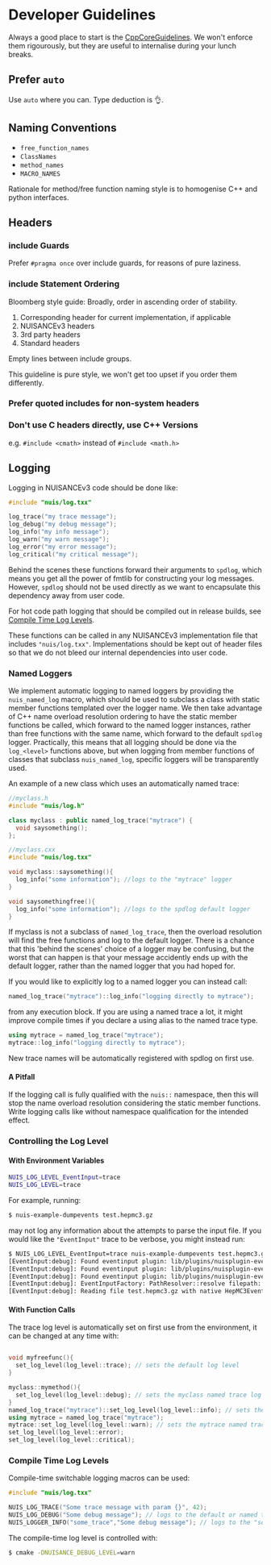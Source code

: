 # Developer Guidelines

Always a good place to start is the [CppCoreGuidelines](https://github.com/isocpp/CppCoreGuidelines/blob/master/CppCoreGuidelines.md#gsl-guidelines-support-library). We won't enforce them rigourously, but they are useful to internalise during your lunch breaks.

## Prefer `auto`

Use `auto` where you can. Type deduction is 👌.

## Naming Conventions

* `free_function_names`
* `ClassNames`
* `method_names`
* `MACRO_NAMES`

Rationale for method/free function naming style is to homogenise C++ and python interfaces.

## Headers

### include Guards

Prefer `#pragma once` over include guards, for reasons of pure laziness.

### include Statement Ordering

Bloomberg style guide: Broadly, order in ascending order of stability.

1. Corresponding header for current implementation, if applicable
1. NUISANCEv3 headers
1. 3rd party headers
1. Standard headers

Empty lines between include groups.

This guideline is pure style, we won't get too upset if you order them differently.

### Prefer quoted includes for non-system headers

### Don't use C headers directly, use C++ Versions

e.g. `#include <cmath>` instead of `#include <math.h>`

## Logging

Logging in NUISANCEv3 code should be done like:

```c++
#include "nuis/log.txx"

log_trace("my trace message");
log_debug("my debug message");
log_info("my info message");
log_warn("my warn message");
log_error("my error message");
log_critical("my critical message");
```

Behind the scenes these functions forward their arguments to `spdlog`, which means you get all the power of fmtlib for constructing your log messages. However, `spdlog` should not be used directly as we want to encapsulate this dependency away from user code. 

For hot code path logging that should be compiled out in release builds, see [Compile Time Log Levels](#compile-time-log-levels).

These functions can be called in any NUISANCEv3 implementation file that includes `"nuis/log.txx"`. Implementations should be kept out of header files so that we do not bleed our internal dependencies into user code.

### Named Loggers

We implement automatic logging to named loggers by providing the `nuis_named_log` macro, which should be used to subclass a class with static member functions templated over the logger name. We then take advantage of C++ name overload resolution ordering to have the static member functions be called, which forward to the named logger instances, rather than free functions with the same name, which forward to the default `spdlog` logger. Practically, this means that all logging should be done via the `log_<level>` functions above, but when logging from member functions of classes that subclass `nuis_named_log`, specific loggers will be transparently used.

An example of a new class which uses an automatically named trace:

```c++
//myclass.h
#include "nuis/log.h"

class myclass : public named_log_trace("mytrace") {
  void saysomething();
};

//myclass.cxx
#include "nuis/log.txx"

void myclass::saysomething(){ 
  log_info("some information"); //logs to the "mytrace" logger
}

void saysomethingfree(){
  log_info("some information"); //logs to the spdlog default logger
}
```

If myclass is not a subclass of `named_log_trace`, then the overload resolution will find the free functions and log to the default logger. There is a chance that this 'behind the scenes' choice of a logger may be confusing, but the worst that can happen is that your message accidently ends up with the default logger, rather than the named logger that you had hoped for.

If you would like to explicitly log to a named logger you can instead call:

```c++
named_log_trace("mytrace")::log_info("logging directly to mytrace");
```

from any execution block. If you are using a named trace a lot, it might improve compile times if you declare a using alias to the named trace type.

```c++
using mytrace = named_log_trace("mytrace");
mytrace::log_info("logging directly to mytrace");
```

New trace names will be automatically registered with spdlog on first use.

#### A Pitfall

If the logging call is fully qualified with the `nuis::` namespace, then this will stop the name overload resolution considering the static member functions. Write logging calls like without namespace qualification for the intended effect.

### Controlling the Log Level

#### With Environment Variables

```bash
NUIS_LOG_LEVEL_EventInput=trace
NUIS_LOG_LEVEL=trace
```

For example, running:

```bash
$ nuis-example-dumpevents test.hepmc3.gz
```

may not log any information about the attempts to parse the input file. If you would like the `"EventInput"` trace to be verbose, you might instead run:

```bash
$ NUIS_LOG_LEVEL_EventInput=trace nuis-example-dumpevents test.hepmc3.gz 
[EventInput:debug]: Found eventinput plugin: lib/plugins/nuisplugin-eventinput-GHEP3.so
[EventInput:debug]: Found eventinput plugin: lib/plugins/nuisplugin-eventinput-NuWroevent1.so
[EventInput:debug]: Found eventinput plugin: lib/plugins/nuisplugin-eventinput-neutvect.so
[EventInput:debug]: EventInputFactory: PathResolver::resolve filepath: test.hepmc3.gz, exists: true
[EventInput:debug]: Reading file test.hepmc3.gz with native HepMC3EventInput
```

#### With Function Calls

The trace log level is automatically set on first use from the environment, it can be changed at any time with:

```c++

void myfreefunc(){
  set_log_level(log_level::trace); // sets the default log level
}

myclass::mymethod(){
  set_log_level(log_level::debug); // sets the myclass named trace log level if myclass is a named_log_trace subclass, or the default log level if not
}
named_log_trace("mytrace")::set_log_level(log_level::info); // sets the mytrace named trace log level
using mytrace = named_log_trace("mytrace");
mytrace::set_log_level(log_level::warn); // sets the mytrace named trace log level
set_log_level(log_level::error);
set_log_level(log_level::critical);
```

### Compile Time Log Levels

Compile-time switchable logging macros can be used:

```c++
#include "nuis/log.txx"

NUIS_LOG_TRACE("Some trace message with param {}", 42);
NUIS_LOG_DEBUG("Some debug message"); // logs to the default or named trace subclass logger at the debug level
NUIS_LOGGER_INFO("some_trace","Some debug message"); // logs to the "some_trace" named trace logger at the info level
```

The compile-time log level is controlled with:

```bash
$ cmake -DNUISANCE_DEBUG_LEVEL=warn
```